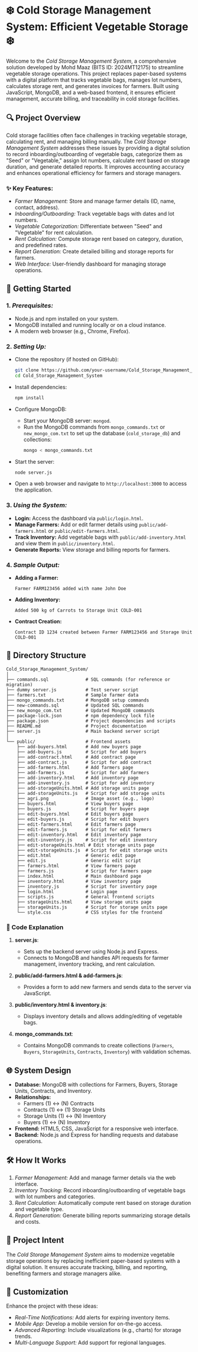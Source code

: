 # ❄️ Cold Storage Management System: Efficient Vegetable Storage ❄️

Welcome to the *Cold Storage Management System*, a comprehensive solution developed by Mohd Maaz (BITS ID: 2024MT12175) to streamline vegetable storage operations. This project replaces paper-based systems with a digital platform that tracks vegetable bags, manages lot numbers, calculates storage rent, and generates invoices for farmers. Built using JavaScript, MongoDB, and a web-based frontend, it ensures efficient management, accurate billing, and traceability in cold storage facilities.

## 🔍 Project Overview

Cold storage facilities often face challenges in tracking vegetable storage, calculating rent, and managing billing manually. The *Cold Storage Management System* addresses these issues by providing a digital solution to record inboarding/outboarding of vegetable bags, categorize them as "Seed" or "Vegetable," assign lot numbers, calculate rent based on storage duration, and generate detailed reports. It improves accounting accuracy and enhances operational efficiency for farmers and storage managers.

### ✨ Key Features:

- *Farmer Management:* Store and manage farmer details (ID, name, contact, address).
- *Inboarding/Outboarding:* Track vegetable bags with dates and lot numbers.
- *Vegetable Categorization:* Differentiate between "Seed" and "Vegetable" for rent calculation.
- *Rent Calculation:* Compute storage rent based on category, duration, and predefined rates.
- *Report Generation:* Create detailed billing and storage reports for farmers.
- *Web Interface:* User-friendly dashboard for managing storage operations.

## 🚀 Getting Started

### 1. *Prerequisites:*
- Node.js and npm installed on your system.
- MongoDB installed and running locally or on a cloud instance.
- A modern web browser (e.g., Chrome, Firefox).

### 2. *Setting Up:*

- Clone the repository (if hosted on GitHub):
  ```bash
  git clone https://github.com/your-username/Cold_Storage_Management_System.git
  cd Cold_Storage_Management_System
  ```

- Install dependencies:
  ```bash
  npm install
  ```

- Configure MongoDB:
  - Start your MongoDB server: `mongod`.
  - Run the MongoDB commands from `mongo_commands.txt` or `new_mongo_com.txt` to set up the database (`cold_storage_db`) and collections:
    ```bash
    mongo < mongo_commands.txt
    ```

- Start the server:
  ```bash
  node server.js
  ```

- Open a web browser and navigate to `http://localhost:3000` to access the application.

### 3. *Using the System:*

- **Login:** Access the dashboard via `public/login.html`.
- **Manage Farmers:** Add or edit farmer details using `public/add-farmers.html` or `public/edit-farmers.html`.
- **Track Inventory:** Add vegetable bags with `public/add-inventory.html` and view them in `public/inventory.html`.
- **Generate Reports:** View storage and billing reports for farmers.

### 4. *Sample Output:*
- **Adding a Farmer:**
  ```
  Farmer FARM123456 added with name John Doe
  ```
- **Adding Inventory:**
  ```
  Added 500 kg of Carrots to Storage Unit COLD-001
  ```
- **Contract Creation:**
  ```
  Contract ID 1234 created between Farmer FARM123456 and Storage Unit COLD-001
  ```

## 💾 Directory Structure

```
Cold_Storage_Management_System/
│
├── commands.sql              # SQL commands (for reference or migration)
├── dummy server.js           # Test server script
├── farmers.txt               # Sample farmer data
├── mongo_commands.txt        # MongoDB setup commands
├── new-commands.sql          # Updated SQL commands
├── new_mongo_com.txt         # Updated MongoDB commands
├── package-lock.json         # npm dependency lock file
├── package.json              # Project dependencies and scripts
├── README.md                 # Project documentation
├── server.js                 # Main backend server script
│
└── public/                   # Frontend assets
    ├── add-buyers.html       # Add new buyers page
    ├── add-buyers.js         # Script for add buyers
    ├── add-contract.html     # Add contract page
    ├── add-contract.js       # Script for add contract
    ├── add-farmers.html      # Add farmers page
    ├── add-farmers.js        # Script for add farmers
    ├── add-inventory.html    # Add inventory page
    ├── add-inventory.js      # Script for add inventory
    ├── add-storageUnits.html # Add storage units page
    ├── add-storageUnits.js   # Script for add storage units
    ├── agri.png              # Image asset (e.g., logo)
    ├── buyers.html           # View buyers page
    ├── buyers.js             # Script for buyers page
    ├── edit-buyers.html      # Edit buyers page
    ├── edit-buyers.js        # Script for edit buyers
    ├── edit-farmers.html     # Edit farmers page
    ├── edit-farmers.js       # Script for edit farmers
    ├── edit-inventory.html   # Edit inventory page
    ├── edit-inventory.js     # Script for edit inventory
    ├── edit-storageUnits.html # Edit storage units page
    ├── edit-storageUnits.js  # Script for edit storage units
    ├── edit.html             # Generic edit page
    ├── edit.js               # Generic edit script
    ├── farmers.html          # View farmers page
    ├── farmers.js            # Script for farmers page
    ├── index.html            # Main dashboard page
    ├── inventory.html        # View inventory page
    ├── inventory.js          # Script for inventory page
    ├── login.html            # Login page
    ├── scripts.js            # General frontend scripts
    ├── storageUnits.html     # View storage units page
    ├── storageUnits.js       # Script for storage units page
    └── style.css             # CSS styles for the frontend
```

### 📝 Code Explanation

1. **server.js**:
   - Sets up the backend server using Node.js and Express.
   - Connects to MongoDB and handles API requests for farmer management, inventory tracking, and rent calculation.

2. **public/add-farmers.html & add-farmers.js**:
   - Provides a form to add new farmers and sends data to the server via JavaScript.

3. **public/inventory.html & inventory.js**:
   - Displays inventory details and allows adding/editing of vegetable bags.

4. **mongo_commands.txt**:
   - Contains MongoDB commands to create collections (`Farmers`, `Buyers`, `StorageUnits`, `Contracts`, `Inventory`) with validation schemas.

## 🌐 System Design

- **Database:** MongoDB with collections for Farmers, Buyers, Storage Units, Contracts, and Inventory.
- **Relationships:**
  - Farmers (1) ↔ (N) Contracts
  - Contracts (1) ↔ (1) Storage Units
  - Storage Units (1) ↔ (N) Inventory
  - Buyers (1) ↔ (N) Inventory
- **Frontend:** HTML5, CSS, JavaScript for a responsive web interface.
- **Backend:** Node.js and Express for handling requests and database operations.

## 🛠️ How It Works

1. *Farmer Management:* Add and manage farmer details via the web interface.
2. *Inventory Tracking:* Record inboarding/outboarding of vegetable bags with lot numbers and categories.
3. *Rent Calculation:* Automatically compute rent based on storage duration and vegetable type.
4. *Report Generation:* Generate billing reports summarizing storage details and costs.

## 🎯 Project Intent

The *Cold Storage Management System* aims to modernize vegetable storage operations by replacing inefficient paper-based systems with a digital solution. It ensures accurate tracking, billing, and reporting, benefiting farmers and storage managers alike.

## 🔧 Customization

Enhance the project with these ideas:
- *Real-Time Notifications:* Add alerts for expiring inventory items.
- *Mobile App:* Develop a mobile version for on-the-go access.
- *Advanced Reporting:* Include visualizations (e.g., charts) for storage trends.
- *Multi-Language Support:* Add support for regional languages.
